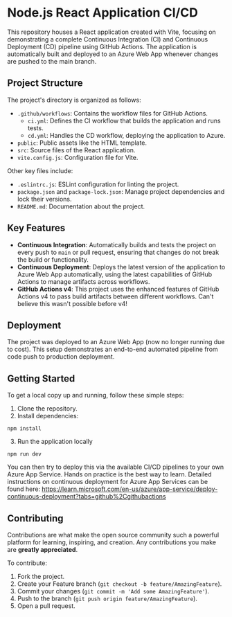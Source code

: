 # Node.js React Application CI/CD

This repository houses a React application created with Vite, focusing on demonstrating a complete Continuous Integration (CI) and Continuous Deployment (CD) pipeline using GitHub Actions. The application is automatically built and deployed to an Azure Web App whenever changes are pushed to the main branch.

## Project Structure

The project's directory is organized as follows:

- `.github/workflows`: Contains the workflow files for GitHub Actions.
  - `ci.yml`: Defines the CI workflow that builds the application and runs tests.
  - `cd.yml`: Handles the CD workflow, deploying the application to Azure.
- `public`: Public assets like the HTML template.
- `src`: Source files of the React application.
- `vite.config.js`: Configuration file for Vite.

Other key files include:

- `.eslintrc.js`: ESLint configuration for linting the project.
- `package.json` and `package-lock.json`: Manage project dependencies and lock their versions.
- `README.md`: Documentation about the project.

## Key Features

- **Continuous Integration**: Automatically builds and tests the project on every push to `main` or pull request, ensuring that changes do not break the build or functionality.
- **Continuous Deployment**: Deploys the latest version of the application to Azure Web App automatically, using the latest capabilities of GitHub Actions to manage artifacts across workflows.
- **GitHub Actions v4**: This project uses the enhanced features of GitHub Actions v4 to pass build artifacts between different workflows. Can't believe this wasn't possible before v4!

## Deployment

The project was deployed to an Azure Web App (now no longer running due to cost). This setup demonstrates an end-to-end automated pipeline from code push to production deployment.

## Getting Started

To get a local copy up and running, follow these simple steps:

1. Clone the repository.
2. Install dependencies:

```
npm install
```

3. Run the application locally

```
npm run dev
```

You can then try to deploy this via the available CI/CD pipelines to your own Azure App Service. Hands on practice is the best way to learn. Detailed instructions on continuous deployment for Azure App Services can be found here: https://learn.microsoft.com/en-us/azure/app-service/deploy-continuous-deployment?tabs=github%2Cgithubactions

## Contributing

Contributions are what make the open source community such a powerful platform for learning, inspiring, and creation. Any contributions you make are **greatly appreciated**.

To contribute:

1. Fork the project.
2. Create your Feature branch (`git checkout -b feature/AmazingFeature`).
3. Commit your changes (`git commit -m 'Add some AmazingFeature'`).
4. Push to the branch (`git push origin feature/AmazingFeature`).
5. Open a pull request.
